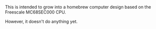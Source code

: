 This is intended to grow into a homebrew computer design based on the Freescale MC68SEC000 CPU.

However, it doesn't do anything yet.
